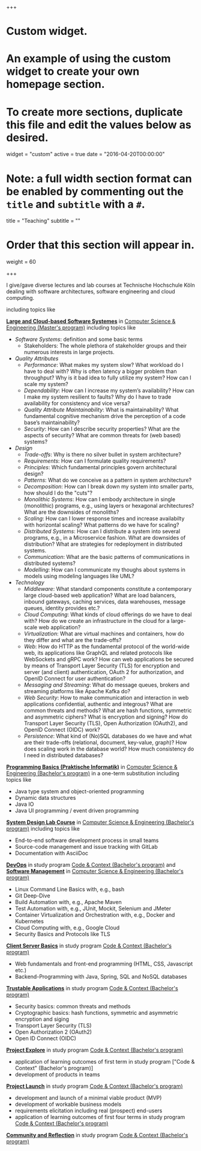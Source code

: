 +++
# Custom widget.
# An example of using the custom widget to create your own homepage section.
# To create more sections, duplicate this file and edit the values below as desired.
widget = "custom"
active = true
date = "2016-04-20T00:00:00"

# Note: a full width section format can be enabled by commenting out the `title` and `subtitle` with a `#`.
title = "Teaching"
subtitle = ""

# Order that this section will appear in.
weight = 60

+++

I give/gave diverse lectures and lab courses at Technische Hochschule Köln dealing with software architectures, software engineering and cloud computing.

including topics like

[**Large and Cloud-based Software Systemes**](https://f07-studieninfo.web.th-koeln.de/f07wiki/bin/view/F07_Studium/MaTIN2012_LCSS.html) in [Computer Science & Engineering (Master's program)](https://th-koeln.de/matin) including topics like

- _Software Systems_: definition and some basic terms
    - Stakeholders: The whole plethora of stakeholder groups and their numerous interests in large projects.
- _Quality Attributes_
    - _Performance_: What makes my system slow? What workload do I have to deal with? Why is often latency a bigger problem than throughput? Why is it bad idea to fully utilize my system? How can I scale my system?
    - _Dependability_: How can I increase my system’s availability? How can I make my system resilient to faults? Why do I have to trade availability for consistency and vice versa?
    - _Quality Attribute Maintainability_: What is maintainability? What fundamental cognitive mechanism drive the perception of a code base’s maintainability?
    - _Security_: How can I describe security properties? What are the aspects of security? What are common threats for (web based) systems?
- _Design_
    - _Trade-offs_: Why is there no silver bullet in system architecture?
    - _Requirements_: How can I formulate quality requirements?
    - _Principles_: Which fundamental principles govern architectural design?
    - _Patterns_: What do we conceive as a pattern in system architecture?
    - _Decomposition_: How can I break down my system into smaller parts, how should I do the "cuts"?
    - _Monolithic Systems_: How can I embody architecture in single (monolithic) programs, e.g., using layers or hexagonal architectures? What are the downsides of monoliths?
    - _Scaling_: How can I lower response times and increase availabilty with horizontal scaling? What patterns do we have for scaling?
    - _Distributed Systems_: How can I distribute a system into several programs, e.g., in a Microservice fashion. What are downsides of distribution? What are strategies for redeployment in distributed systems.
    - _Communication_: What are the basic patterns of communications in distributed systems?
    - _Modelling_: How can I communicate my thoughs about systems in models using modeling languages like UML?
- _Technology_
    - _Middleware_: What standard components constitute a contemporary large cloud-based web application? What are load balancers, inbound gateways, caching services, data warehouses, message queues, identity provides etc.?
    - _Cloud Computing_: What kinds of cloud offerings do we have to deal with? How do we create an infrastructure in the cloud for a large-scale web application?
    - _Virtualization_: What are virtual machines and containers, how do they differ and what are the trade-offs?
    - _Web_: How do HTTP as the fundamental protocol of the world-wide web, its applications like GraphQL and related protocols like WebSockets and gRPC work? How can web applications be secured by means of Transport Layer Security (TLS) for encryption and server (and client) authentication, OAuth 2 for authorization, and OpenID Connect for user authentication?
    - _Messaging and Streaming_: What do message queues, brokers and streaming platforms like Apache Kafka do?
    - _Web Security_: How to make communication and interaction in web applications confidential, authentic and integrous? What are common threats and methods? What are hash functions, symmetric and asymmetric ciphers? What is encryption and signing? How do Transport Layer Security (TLS), Open Authorization (OAuth2), and OpenID Connect (OIDC) work?
    - _Persistence_: What kind of (No)SQL databases do we have and what are their trade-offs (relational, document, key-value, graph)? How does scaling work in the database world? How much consistency do I need in distributed databases?

[**Programming Basics (Praktische Informatik)**](http://f07-studieninfo.web.th-koeln.de/f07_handbuecher_2020/html_pdf/M_PI2_BaTIN2020.html) in [Computer Science & Engineering (Bachelor's program)](https://th-koeln.de/batin) in a one-term substitution including topics like

- Java type system and object-oriented programming
- Dynamic data structures
- Java IO
- Java UI programming / event driven programming

[**System Design Lab Course**](https://f07-studieninfo.web.th-koeln.de/f07wiki/bin/view/F07_Studium/BaTIN2012_SYP.html) in [Computer Science & Engineering (Bachelor's program)](https://th-koeln.de/batin) including topics like

- End-to-end software development process in small teams
- Source-code management and issue tracking with GitLab
- Documentation with AsciiDoc

[**DevOps**](https://coco.study/kurse/210-coding-software-2/devops/) in study program [Code & Context (Bachelor's program)](https://th-koeln.de/coco) and [**Software Management**](https://f07-studieninfo.web.th-koeln.de/f07wiki/bin/view/F07_Studium/BaTIN2012_SM.html) in [Computer Science & Engineering (Bachelor's program)](https://th-koeln.de/batin) 

- Linux Command Line Basics with, e.g., bash
- Git Deep-Dive
- Build Automation with, e.g., Apache Maven
- Test Automation with, e.g., JUnit, Mockit, Selenium and JMeter
- Container Virtualization and Orchestration with, e.g., Docker and Kubernetes
- Cloud Computing with, e.g., Google Cloud
- Security Basics and Protocols like TLS

[**Client Server Basics**](https://coco.study/kurse/110-coding-software-1/114-client-server-basics/) in study program [Code & Context (Bachelor's program)](https://th-koeln.de/coco)

- Web fundamentals and front-end programming (HTML, CSS, Javascript etc.)
- Backend-Programming with Java, Spring, SQL and NoSQL databases

[**Trustable Applications**](https://coco.study/kurse/310-developing-things-1/trustable-apps/) in study program [Code & Context (Bachelor's program)](https://th-koeln.de/coco)

- Security basics: common threats and methods
- Cryptographic basics: hash functions, symmetric and asymmetric encryption and siging
- Transport Layer Security (TLS)
- Open Authorization 2 (OAuth2)
- Open ID Connect (OIDC)

[**Project Explore**](https://coco.study/module/130-project-explore-1/) in study program [Code & Context (Bachelor's program)](https://th-koeln.de/coco)

- application of learning outcomes of first term in study program ["Code & Context" (Bachelor's program)]
- development of products in teams

[**Project Launch**](https://coco.study/module/530-project-launch-1/) in study program [Code & Context (Bachelor's program)](https://th-koeln.de/coco)

- development and launch of a minimal viable product (MVP)
- development of workable business models
- requirements elicitation including real (prospect) end-users
- application of learning outcomes of first four terms in study program [Code & Context (Bachelor's program)](https://th-koeln.de/coco)

[**Community and Reflection**](https://coco.study/module/140-core-01/) in study program [Code & Context (Bachelor's program)](https://th-koeln.de/coco)